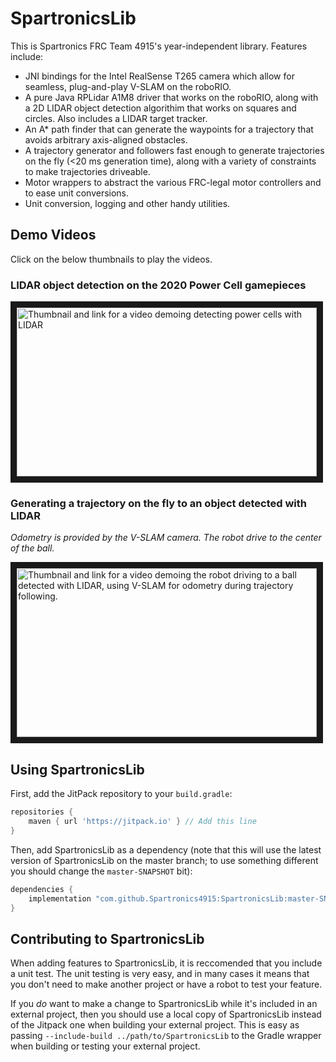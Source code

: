 # SpartronicsLib

This is Spartronics FRC Team 4915's year-independent library. Features include:
 - JNI bindings for the Intel RealSense T265 camera which allow for seamless, plug-and-play V-SLAM on the roboRIO.
 - A pure Java RPLidar A1M8 driver that works on the roboRIO, along with a 2D LIDAR object detection algorithim that works on squares and circles. Also includes a LIDAR target tracker.
 - An A\* path finder that can generate the waypoints for a trajectory that avoids arbitrary axis-aligned obstacles.
 - A trajectory generator and followers fast enough to generate trajectories on the fly (<20 ms generation time), along with a variety of constraints to make trajectories driveable.
 - Motor wrappers to abstract the various FRC-legal motor controllers and to ease unit conversions.
 - Unit conversion, logging and other handy utilities.

## Demo Videos
Click on the below thumbnails to play the videos.

### LIDAR object detection on the 2020 Power Cell gamepieces
<a href="http://www.youtube.com/watch?feature=player_embedded&v=fzdhYzALs-o" target="_blank"><img src="https://raw.githubusercontent.com/Spartronics4915/SpartronicsLib/master/readme_images/lidar_demo.gif" alt="Thumbnail and link for a video demoing detecting power cells with LIDAR" width="480" height="270" border="10" /></a>

### Generating a trajectory on the fly to an object detected with LIDAR
_Odometry is provided by the V-SLAM camera. The robot drive to the center of the ball._

<a href="http://www.youtube.com/watch?feature=player_embedded&v=4HTlq_ENjXw" target="_blank"><img src="https://raw.githubusercontent.com/Spartronics4915/SpartronicsLib/master/readme_images/path_to_ball.gif" alt="Thumbnail and link for a video demoing the robot driving to a ball detected with LIDAR, using V-SLAM for odometry during trajectory following." width="480" height="270" border="10" /></a>

## Using SpartronicsLib
First, add the JitPack repository to your `build.gradle`:
```groovy
repositories {
    maven { url 'https://jitpack.io' } // Add this line
}
```

Then, add SpartronicsLib as a dependency (note that this will use the latest version of SpartronicsLib on the master branch; to use something different you should change the `master-SNAPSHOT` bit):
```groovy
dependencies {
    implementation "com.github.Spartronics4915:SpartronicsLib:master-SNAPSHOT"
}
```

## Contributing to SpartronicsLib
When adding features to SpartronicsLib, it is reccomended that you include a unit test. The unit testing is very easy, and in many cases it means that you don't need to make another project or have a robot to test your feature.

If you *do* want to make a change to SpartronicsLib while it's included in an external project, then you should use a local copy of SpartronicsLib instead of the Jitpack one when building your external project. This is easy as passing `--include-build ../path/to/SpartronicsLib` to the Gradle wrapper when building or testing your external project.
